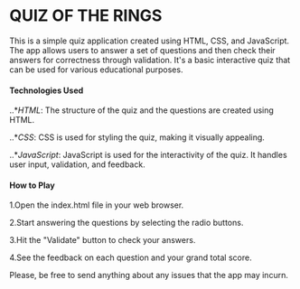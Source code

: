 # QUIZ OF THE RINGS

This is a simple quiz application created using HTML, CSS, and JavaScript. The app allows users to answer a set of questions and then check their answers for correctness through validation. It's a basic interactive quiz that can be used for various educational purposes.

#### Technologies Used
..**HTML*: The structure of the quiz and the questions are created using HTML.

..**CSS*: CSS is used for styling the quiz, making it visually appealing.

..**JavaScript*: JavaScript is used for the interactivity of the quiz. It handles user input, validation, and feedback.

#### How to Play

1.Open the index.html file in your web browser.

2.Start answering the questions by selecting the radio buttons.

3.Hit the "Validate" button to check your answers.

4.See the feedback on each question and your grand total score.

Please, be free to send anything about any issues that the app may incurn.